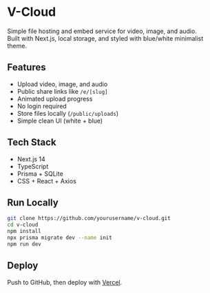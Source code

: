 # V-Cloud

Simple file hosting and embed service for video, image, and audio.  
Built with Next.js, local storage, and styled with blue/white minimalist theme.

## Features

- Upload video, image, and audio
- Public share links like `/e/[slug]`
- Animated upload progress
- No login required
- Store files locally (`/public/uploads`)
- Simple clean UI (white + blue)

## Tech Stack

- Next.js 14
- TypeScript
- Prisma + SQLite
- CSS + React + Axios

## Run Locally

```bash
git clone https://github.com/yourusername/v-cloud.git
cd v-cloud
npm install
npx prisma migrate dev --name init
npm run dev
```

## Deploy

Push to GitHub, then deploy with [Vercel](https://vercel.com).
